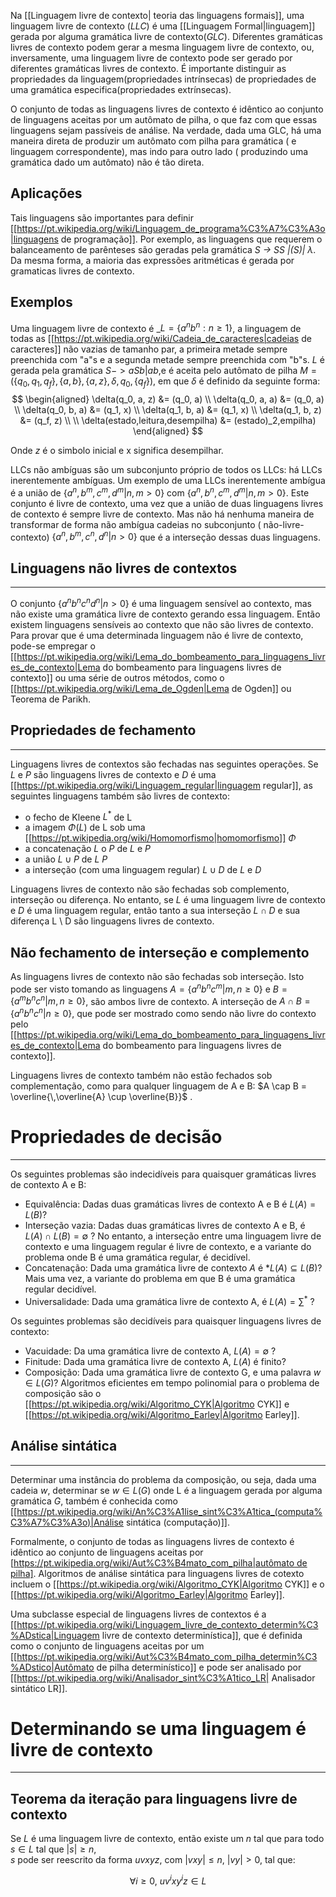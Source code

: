 Na [[Linguagem livre de contexto| teoria das linguagens formais]], uma linguagem livre de contexto (*LLC*) é uma  [[Linguagem Formal|linguagem]] gerada por alguma gramática livre de contexto(*GLC*).
Diferentes gramáticas livres de contexto podem gerar a mesma linguagem livre de contexto, ou, inversamente, uma linguagem livre de contexto pode ser gerado por diferentes gramáticas livres de contexto. É importante distinguir as propriedades da linguagem(propriedades intrínsecas) de propriedades de uma gramática especifica(propriedades extrínsecas).

O conjunto de todas as linguagens livres de contexto é idêntico ao conjunto de linguagens aceitas por um autômato de pilha, o que faz com que essas linguagens sejam passíveis de análise. Na verdade, dada uma GLC, há uma maneira direta de produzir um autômato com pilha para gramática ( e linguagem correspondente), mas indo para outro lado ( produzindo uma gramática dado um autômato) não é tão direta.

## Aplicações

Tais linguagens são importantes para definir [[https://pt.wikipedia.org/wiki/Linguagem_de_programa%C3%A7%C3%A3o|linguagens de programação]].
Por exemplo, as linguagens que requerem o balanceamento de parênteses são geradas pela gramática _S -> SS |(S)| λ_. Da mesma forma, a maioria das expressões aritméticas é gerada por gramaticas livres de contexto.

## Exemplos 

Uma linguagem livre de contexto é _$L=\{a^n b^n : n \geq 1\}$, a linguagem de todas as [[https://pt.wikipedia.org/wiki/Cadeia_de_caracteres|cadeias de caracteres]] não vazias de tamanho par, a primeira metade sempre preenchida com "a"s e a segunda metade sempre preenchida com "b"s. $L$  é gerada pela gramática $S -> aSb|ab$,e é aceita pelo autômato de pilha $M = (\{q_0, q_1, q_f\},\{a,b\},\{a,z\},\delta, q_0, \{q_f\})$, em que $\delta$  é definido da seguinte forma:
$$
\begin{aligned}
\delta(q_0, a, z) &= (q_0, a) \\
\delta(q_0, a, a) &= (q_0, a) \\
\delta(q_0, b, a) &= (q_1, x) \\
\delta(q_1, b, a) &= (q_1, x) \\
\delta(q_1, b, z) &= (q_f, z) \\
\\
\delta(estado,leitura,desempilha) &= (estado)_2,empilha)
\end{aligned}
$$

Onde _z_ é o simbolo inicial e x significa desempilhar.

LLCs não ambíguas são um subconjunto próprio de todos os LLCs: há LLCs inerentemente ambíguas. Um exemplo de uma LLCs inerentemente ambígua é a união de $\{a^n, b^m, c^m, d^m | n,m > 0 \}$ com $\{a^n, b^n, c^m, d^m | n,m > 0 \}$. Este conjunto é livre de contexto, uma vez que a união de duas linguagens livres de contexto é sempre livre de contexto. Mas não há nenhuma maneira de transformar de forma não ambígua cadeias no subconjunto ( não-livre-contexto) $\{ a^n, b^m, c^n, d^n | n > 0 \}$ que é a interseção dessas duas linguagens. 

## Linguagens não livres de contextos 
---
O conjunto $\{ a^n b^n c^n d^n | n > 0 \}$ é uma linguagem sensível ao contexto, mas não existe uma gramática livre de contexto gerando essa linguagem.
Então existem linguagens sensíveis ao contexto que não são livres de contexto. Para  provar que é uma determinada linguagem não é livre de contexto, pode-se empregar o [[https://pt.wikipedia.org/wiki/Lema_do_bombeamento_para_linguagens_livres_de_contexto|Lema do bombeamento para linguagens livres de contexto]] ou uma série de outros métodos, como o [[https://pt.wikipedia.org/wiki/Lema_de_Ogden|Lema de Ogden]] ou Teorema de Parikh.

## Propriedades de fechamento
___
Linguagens livres de contextos são fechadas nas seguintes operações. Se $L$ e $P$ são linguagens livres de contexto e $D$ é uma [[https://pt.wikipedia.org/wiki/Linguagem_regular|linguagem regular]], as seguintes linguagens também são livres de contexto:
- o fecho de Kleene $L^*$ de L
- a imagem $\Phi(L)$ de L sob uma [[https://pt.wikipedia.org/wiki/Homomorfismo|homomorfismo]] $\Phi$
- a concatenação $L$ o $P$ de _L_ e _P_
- a união $L \cup P$ de _L_ _P_
- a interseção (com uma linguagem regular) $L \cup D$ de _L_ e _D_

Linguagens livres de contexto não são fechadas sob complemento, interseção ou diferença. No entanto, se _L_ é uma linguagem livre de contexto e _D_ é uma linguagem regular, então tanto a sua interseção $L \cap D$ e sua diferença L \ D  são linguagens livres de contexto.

## Não fechamento de interseção e complemento

As linguagens livres de contexto não são fechadas sob interseção. Isto pode ser visto tomando as linguagens $A = \{a^n b^n c^m |m,n \geq 0 \}$ e $B = \{ a^m b^n c^n | m,n \geq 0 \}$, são ambos livre de contexto. A interseção de $A \cap B = \{ a^n b^n c^n | n \geq 0 \}$, que pode ser mostrado como sendo não livre do contexto pelo [[https://pt.wikipedia.org/wiki/Lema_do_bombeamento_para_linguagens_livres_de_contexto|Lema do bombeamento para linguagens livres de contexto]].

Linguagens livres de contexto também não estão fechados sob complementação, como para qualquer linguagem de A e B:
$A \cap B = \overline{\,\overline{A} \cup \overline{B}}$ .

# Propriedades de decisão
___
Os seguintes problemas são indecidíveis para quaisquer gramáticas livres de contexto A e B:

- Equivalência: Dadas duas gramáticas livres de contexto A e B é $L(A) = L(B)$?
- Interseção vazia: Dadas duas gramáticas livres de contexto A e B, é $L(A)\cap L(B) = \emptyset$  ? No entanto, a interseção entre uma linguagem livre de contexto e uma linguagem regular é livre de contexto, e a variante do problema onde B é uma gramática regular, é decidível.
- Concatenação: Dada uma gramática livre de contexto _A_ é *$L(A) \subseteq L(B)$? Mais uma vez, a variante do problema em que B é uma gramática regular decidível.
- Universalidade: Dada uma gramática livre de contexto A, é $L(A) = \sum^*$ ?

Os seguintes problemas são decidíveis para quaisquer linguagens livres de contexto:
- Vacuidade: Da uma gramática livre de contexto A, $L(A) = \emptyset$ ?
- Finitude: Dada uma gramática livre de contexto A, $L(A)$ é finito?
- Composição: Dada uma gramática livre de contexto G, e uma palavra $w \in L(G)$? Algoritmos eficientes em tempo polinomial para o problema de composição são o [[https://pt.wikipedia.org/wiki/Algoritmo_CYK|Algoritmo CYK]] e [[https://pt.wikipedia.org/wiki/Algoritmo_Earley|Algoritmo Earley]].

## Análise sintática
---
Determinar uma instância do problema da composição, ou seja, dada uma cadeia $w$, determinar se $w \in L(G)$  onde L é a linguagem gerada por alguma gramática $G$, também é conhecida como [[https://pt.wikipedia.org/wiki/An%C3%A1lise_sint%C3%A1tica_(computa%C3%A7%C3%A3o)|Análise sintática (computação)]].

Formalmente, o conjunto de todas as linguagens livres de contexto é idêntico ao conjunto de linguagens aceitas por [[https://pt.wikipedia.org/wiki/Aut%C3%B4mato_com_pilha|autômato de pilha]](AP). Algoritmos de análise sintática para linguagens livres de cotexto incluem o  [[https://pt.wikipedia.org/wiki/Algoritmo_CYK|Algoritmo CYK]] e o [[https://pt.wikipedia.org/wiki/Algoritmo_Earley|Algoritmo Earley]].

Uma subclasse especial de linguagens livres de contextos é a [[https://pt.wikipedia.org/wiki/Linguagem_livre_de_contexto_determin%C3%ADstica|Linguagem livre de contexto determinística]], que é definida como o conjunto de linguagens aceitas por um [[https://pt.wikipedia.org/wiki/Aut%C3%B4mato_com_pilha_determin%C3%ADstico|Autômato de pilha determinístico]] e pode ser analisado por [[https://pt.wikipedia.org/wiki/Analisador_sint%C3%A1tico_LR| Analisador sintático LR]].

# Determinando se uma linguagem é livre de contexto
---
## **Teorema da iteração para linguagens livre de contexto**

Se $L$ é uma linguagem livre de contexto, então existe um $n$ tal que para todo $s \in L$ tal que $|s| \geq n$,  
$s$ pode ser reescrito da forma $uvxyz$, com $|vxy| \leq n$, $|vy| > 0$, tal que:

$$
\forall i \geq 0,\ uv^i x y^i z \in L
$$
